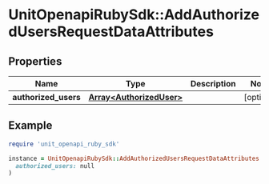 # UnitOpenapiRubySdk::AddAuthorizedUsersRequestDataAttributes

## Properties

| Name | Type | Description | Notes |
| ---- | ---- | ----------- | ----- |
| **authorized_users** | [**Array&lt;AuthorizedUser&gt;**](AuthorizedUser.md) |  | [optional] |

## Example

```ruby
require 'unit_openapi_ruby_sdk'

instance = UnitOpenapiRubySdk::AddAuthorizedUsersRequestDataAttributes.new(
  authorized_users: null
)
```

